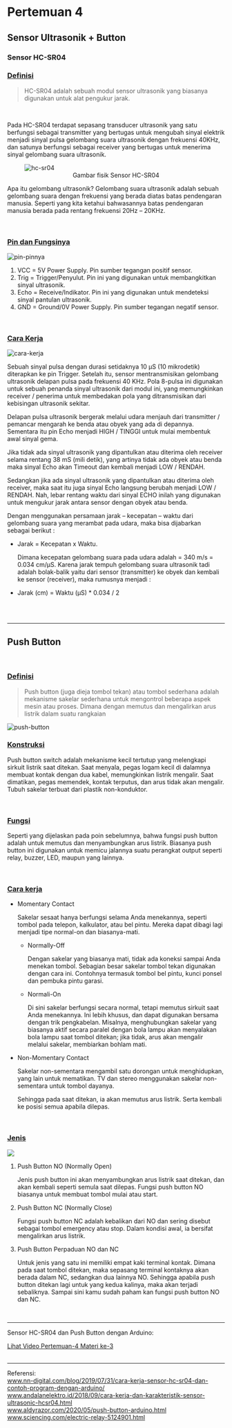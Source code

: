 # Pertemuan 4

## Sensor Ultrasonik + Button

### Sensor HC-SR04

<h3><u><b>Definisi</b></u></h3>
<blockquote>HC-SR04 adalah sebuah modul sensor ultrasonik yang biasanya digunakan untuk alat pengukur jarak.
</blockquote>
<br>
<p>Pada HC-SR04 terdapat sepasang transducer ultrasonik yang satu berfungsi sebagai transmitter yang bertugas untuk mengubah sinyal elektrik menjadi sinyal pulsa gelombang suara ultrasonik dengan frekuensi 40KHz, dan satunya berfungsi sebagai receiver yang bertugas untuk menerima sinyal gelombang suara ultrasonik.<p>
<figure>
	<img src="hc-sr04.jpg" alt="hc-sr04">
	<figcaption style="text-align: center;"><center>Gambar fisik Sensor HC-SR04</center></figcaption>
</figure>
<p>Apa itu gelombang ultrasonik? Gelombang suara ultrasonik adalah sebuah gelombang suara dengan frekuensi yang berada diatas batas pendengaran manusia. Seperti yang kita ketahui bahwasannya batas pendengaran manusia berada pada rentang frekuensi 20Hz – 20KHz.</p>
<br>
<h3><u><b>Pin dan Fungsinya</b></u></h3>
<img src="pin-hcsr04.png" alt="pin-pinnya">
<ol>
	<li>VCC = 5V Power Supply. Pin sumber tegangan positif sensor.</li>
	<li>Trig = Trigger/Penyulut. Pin ini yang digunakan untuk membangkitkan sinyal ultrasonik.</li>
	<li>Echo = Receive/Indikator. Pin ini yang digunakan untuk mendeteksi sinyal pantulan ultrasonik.</li>
	<li>GND = Ground/0V Power Supply. Pin sumber tegangan negatif sensor.</li>
</ol>
<br>
<h3><u><b>Cara Kerja</b></u></h3>
<img src="caker-hcsr04.png" alt="cara-kerja">
<p>Sebuah sinyal pulsa dengan durasi setidaknya 10 μS (10 mikrodetik) diterapkan ke pin Trigger. Setelah itu, sensor mentransmisikan gelombang ultrasonik delapan pulsa pada frekuensi 40 KHz. Pola 8-pulsa ini digunakan untuk sebuah penanda sinyal ultrasonik dari modul ini, yang memungkinkan receiver / penerima untuk membedakan pola yang ditransmisikan dari kebisingan ultrasonik sekitar.</p>
<p>Delapan pulsa ultrasonik bergerak melalui udara menjauh dari transmitter / pemancar mengarah ke benda atau obyek yang ada di depannya. Sementara itu pin Echo menjadi HIGH / TINGGI untuk mulai membentuk awal sinyal gema.</p>
<p>Jika tidak ada sinyal ultrasonik yang dipantulkan atau diterima oleh receiver selama rentang 38 mS (mili detik), yang artinya tidak ada obyek atau benda maka sinyal Echo akan Timeout dan kembali menjadi LOW / RENDAH.</p>
<p>Sedangkan jika ada sinyal ultrasonik yang dipantulkan atau diterima oleh receiver, maka saat itu juga sinyal Echo langsung berubah menjadi LOW / RENDAH. Nah, lebar rentang waktu dari sinyal ECHO inilah yang digunakan untuk mengukur jarak antara sensor dengan obyek atau benda.</p>
<p>Dengan menggunakan persamaan jarak – kecepatan – waktu dari gelombang suara yang merambat pada udara, maka bisa dijabarkan sebagai berikut :</p>
<ul>
	<li>Jarak = Kecepatan x Waktu.</li>
	<p>Dimana kecepatan gelombang suara pada udara adalah = 340 m/s = 0.034 cm/μS. Karena jarak tempuh gelombang suara ultrasonik tadi adalah bolak-balik yaitu dari sensor (transmitter) ke obyek dan kembali ke sensor (receiver), maka rumusnya menjadi :</p>
	<li>Jarak (cm) = Waktu (μS) * 0.034 / 2</li>
	<p></p>
</ul>
<br>
<br>
<hr>
<h2>Push Button</h2>
<br>
<h3><u><b>Definisi</b></u></h3>
<blockquote>Push button (juga dieja tombol tekan) atau tombol sederhana adalah mekanisme sakelar sederhana untuk mengontrol beberapa aspek mesin atau proses. Dimana dengan memutus dan mengalirkan arus listrik dalam suatu rangkaian</blockquote>
<img src="push-button-tactile.jpg" alt="push-button">
<br>
<h3><u><b>Konstruksi</b></u></h3>
<p>Push button switch adalah mekanisme kecil tertutup yang melengkapi sirkuit listrik saat ditekan. Saat menyala, pegas logam kecil di dalamnya membuat kontak dengan dua kabel, memungkinkan listrik mengalir. Saat dimatikan, pegas memendek, kontak terputus, dan arus tidak akan mengalir. Tubuh sakelar terbuat dari plastik non-konduktor.</p>
<br>
<h3><u><b>Fungsi</b></u></h3>
<p>Seperti yang dijelaskan pada poin sebelumnya, bahwa fungsi push button adalah untuk memutus dan menyambungkan arus listrik. Biasanya push button ini digunakan untuk memicu jalannya suatu perangkat output seperti relay, buzzer, LED, maupun yang lainnya.</p>
<br>
<h3><u><b>Cara kerja</b></u></h3>
<ul>
	<li>Momentary Contact</li>
	<p>Sakelar sesaat hanya berfungsi selama Anda menekannya, seperti tombol pada telepon, kalkulator, atau bel pintu. Mereka dapat dibagi lagi menjadi tipe normal-on dan biasanya-mati.</p>
	<ul>
		<li>Normally-Off</li>
		<p>Dengan sakelar yang biasanya mati, tidak ada koneksi sampai Anda menekan tombol. Sebagian besar sakelar tombol tekan digunakan dengan cara ini. Contohnya termasuk tombol bel pintu, kunci ponsel dan pembuka pintu garasi.</p>
		<li>Normali-On</li>
		<p>Di sini sakelar berfungsi secara normal, tetapi memutus sirkuit saat Anda menekannya. Ini lebih khusus, dan dapat digunakan bersama dengan trik pengkabelan. Misalnya, menghubungkan sakelar yang biasanya aktif secara paralel dengan bola lampu akan menyalakan bola lampu saat tombol ditekan; jika tidak, arus akan mengalir melalui sakelar, membiarkan bohlam mati.</p>
	</ul>
	<li>Non-Momentary Contact</li>
	<p>Sakelar non-sementara mengambil satu dorongan untuk menghidupkan, yang lain untuk mematikan. TV dan stereo menggunakan sakelar non-sementara untuk tombol dayanya.</p>
	<p>Sehingga pada saat ditekan, ia akan memutus arus listrik. Serta kembali ke posisi semua apabila dilepas.</p>
</ul>
<br>
<h3><u><b>Jenis</b></u></h3>
<img src="pushbtns.jpg">
<ol>
	<li>Push Button NO (Normally Open)</li>
	<p>Jenis push button ini akan menyambungkan arus listrik saat ditekan, dan akan kembali seperti semula saat dilepas. Fungsi push button NO biasanya untuk membuat tombol mulai atau start.</p>
	<li>Push Button NC (Normally Close)</li>
	<p>Fungsi push button NC adalah kebalikan dari NO dan sering disebut sebagai tombol emergency atau stop. Dalam kondisi awal, ia bersifat mengalirkan arus listrik.</p>
	<li>Push Button Perpaduan NO dan NC</li>
	<p>Untuk jenis yang satu ini memiliki empat kaki terminal kontak. Dimana pada saat tombol ditekan, maka sepasang terminal kontaknya akan berada dalam NC, sedangkan dua lainnya NO. Sehingga apabila push button ditekan lagi untuk yang kedua kalinya, maka akan terjadi sebaliknya. Sampai sini kamu sudah paham kan fungsi push button NO dan NC.</p>
</ol>

<br>
<hr>
<p>Sensor HC-SR04 dan Push Button dengan Arduino:</p>
<a href="https://youtu.be/FuVUWniBEfI">Lihat Video Pertemuan-4 Materi ke-3</a>

<br>
<br>
<hr>
<span>Referensi:</span>
<br>
<a href="https://www.nn-digital.com/blog/2019/07/31/cara-kerja-sensor-hc-sr04-dan-contoh-program-dengan-arduino/">www.nn-digital.com/blog/2019/07/31/cara-kerja-sensor-hc-sr04-dan-contoh-program-dengan-arduino/</a>
<br>
<a href="https://www.andalanelektro.id/2018/09/cara-kerja-dan-karakteristik-sensor-ultrasonic-hcsr04.html">www.andalanelektro.id/2018/09/cara-kerja-dan-karakteristik-sensor-ultrasonic-hcsr04.html</a>
<br>
<a href="https://www.aldyrazor.com/2020/05/push-button-arduino.html">www.aldyrazor.com/2020/05/push-button-arduino.html</a>
<br>
<a href="https://sciencing.com/electric-relay-5124901.html">www.sciencing.com/electric-relay-5124901.html</a>
<br>